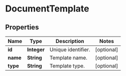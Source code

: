 

# DocumentTemplate


## Properties

| Name | Type | Description | Notes |
|------------ | ------------- | ------------- | -------------|
|**id** | **Integer** | Unique identifier. |  [optional] |
|**name** | **String** | Template name. |  [optional] |
|**type** | **String** | Template type. |  [optional] |



